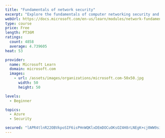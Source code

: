 ```yaml
---
title: "Fundamentals of network security"
excerpt: "Explore the fundamentals of computer networking security and monitoring."
webUrl: https://docs.microsoft.com/en-us/learn/modules/network-fundamentals-2/
type: course
price: Free
length: PT36M
ratings:
  count: 4858
  average: 4.739605
heat: 53

provider:
  name: Microsoft Learn
  domain: microsoft.com
  images:
    - url: /assets/images/organizations/microsoft.com-50x50.jpg
      width: 50
      height: 50

levels:
  - Beginner

topics:
  - Azure
  - Security

secured: "lAPR4tlnR22OBVkpoSIF6isPHnWQKlxDEmDOCuOKsOZ4H8rLNEgK+cj0WW9siYa0dkrS/lljYa37DgF9YYSEcd+cFlobKiK7ITDgcRGFvnUFZIHEWUqI3NMEeKvSUoguI9pvj4YH+YKAHwSrF76yZg/KMWGxJF9B/5PbzFs0iIKX1W2pXc6MSjiD3TlhwFE20xelMcoxUCMlIjqqoXWbDeWaIf+Gb8QahIMaJDMRvwLR4sal2UZO/AKF7SpsiizeGeM48KLhMRL+8RMsNnUh6qWgZO6gR6fVhKl+JGHMNYnIj9MrqVZVgepLAJeWRFPGeH85rR5rNXLc5U6gIDY4Lln+f9GHJgpflFSdHTaslDUz+b6KlO7VA/0sQVWcbpawqSpensX9pUWAxlRHu3QArQF0Sys/Yonfn4a4WdCN798=;6xL/vojQfCN6/W48DcNUOA=="
---
```



